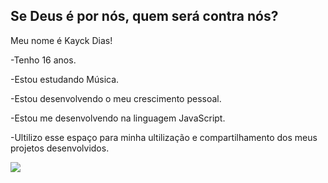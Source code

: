 ## Se Deus é por nós, quem será contra nós? 

Meu nome é Kayck Dias!

-Tenho 16 anos.

-Estou estudando Música.

-Estou desenvolvendo o meu crescimento pessoal.

-Estou me desenvolvendo na linguagem JavaScript.

-Ultilizo esse espaço para minha ultilização e compartilhamento dos meus projetos desenvolvidos.


![](https://media1.tenor.com/m/bIWKGrYb0FIAAAAC/crazy-dance-funny-dance.gif)
